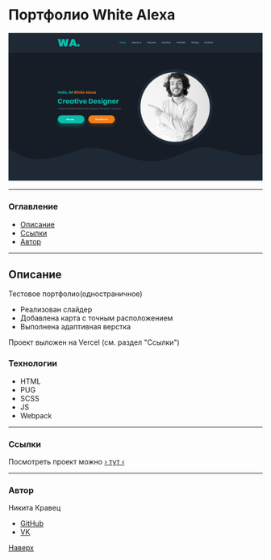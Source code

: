 # <a id="top" />Портфолио White Alexa

![Превью](./preview.png)

---

### Оглавление
  - [Описание](#description)
  - [Ссылки](#references)
  - [Автор](#autor)

---

## <a id="description" />Описание

Тестовое портфолио(одностраничное)
  - Реализован слайдер
  - Добавлена карта с точным расположением
  - Выполнена адаптивная верстка

Проект выложен на Vercel (см. раздел "Ссылки")

### Технологии

- HTML
- PUG
- SCSS
- JS
- Webpack

---

### <a id="references" />Ссылки

Посмотреть проект можно [&rsaquo; тут &lsaquo;](https://portfolio-white-alexa.vercel.app/)

---

### <a id="autor" />Автор

Никита Кравец

  - [GitHub](https://github.com/LSD237)
  - [VK](https://vk.com/id6725831)

[Наверх](#top)